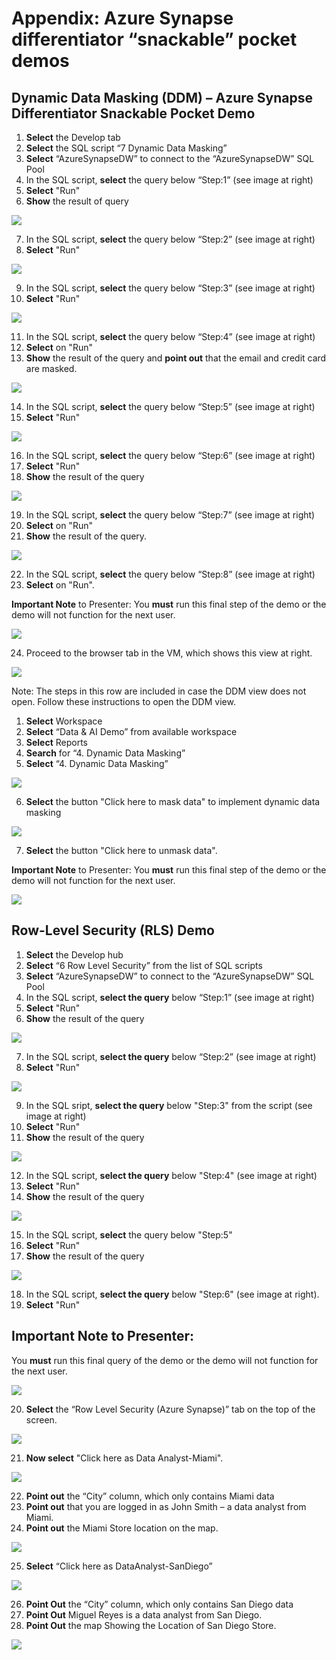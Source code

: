 # Appendix: Azure Synapse differentiator “snackable” pocket demos   

## Dynamic Data Masking (DDM) – Azure Synapse Differentiator Snackable Pocket Demo

1. **Select** the Develop tab
2. **Select** the SQL script “7 Dynamic Data Masking”
3. **Select** “AzureSynapseDW” to connect to the “AzureSynapseDW” SQL Pool
4. In the SQL script, **select** the query below “Step:1” (see image at right)
5. **Select** "Run"
6. **Show** the result of query

![](./media/07-01.png)

7. In the SQL script, **select** the query below “Step:2” (see image at right)
8. **Select** "Run"

![](./media/07-02.png)

9. In the SQL script, **select** the query below “Step:3” (see image at right)
10. **Select** "Run"

![](./media/07-03.png)

11. In the SQL script, **select** the query below “Step:4” (see image at right)
12. **Select** on "Run"
13. **Show** the result of the query and **point out** that the email and credit card are masked.

![](./media/07-04.png)

14. In the SQL script, **select** the query below “Step:5” (see image at right)
15. **Select** "Run"

![](./media/07-05.png)

16. In the SQL script, **select** the query below “Step:6” (see image at right)
17. **Select** "Run"
18. **Show** the result of the query

![](./media/07-06.png)

19. In the SQL script, **select** the query below “Step:7” (see image at right)
20. **Select** on "Run"
21. **Show** the result of the query.

![](./media/07-07.png)

22. In the SQL script, **select** the query below “Step:8” (see image at right)
23. **Select** on "Run".

**Important Note** to Presenter:
You __must__ run this final step of the demo or the demo will not function for the next user.

![](./media/07-08.png)

24. Proceed to the browser tab in the VM, which shows this view at right.

![](./media/07-09.png)

Note: The steps in this row are included in case the DDM view does not open.
Follow these instructions to open the DDM view.
1. **Select** Workspace
2. **Select** “Data & AI Demo” from available workspace
3. **Select** Reports 
4. **Search** for “4. Dynamic Data Masking” 
5. **Select** “4. Dynamic Data Masking” 

![](./media/07-10.png)

6. **Select** the button "Click here to mask data" to implement dynamic data masking

![](./media/07-11.png)

7. **Select** the button "Click here to unmask data".

**Important Note** to Presenter:
You __must__ run this final step of the demo or the demo will not function for the next user.

![](./media/07-12.png)

## Row-Level Security (RLS) Demo  

1. **Select** the Develop hub
2. **Select** “6 Row Level Security” from the list of SQL scripts
3. **Select** “AzureSynapseDW” to connect to the “AzureSynapseDW” SQL Pool
4. In the SQL script, **select the query** below “Step:1” (see image at right)
5. **Select** "Run"
6. **Show** the result of the query

![](./media/07-13.png)

7. In the SQL script, **select the query** below “Step:2” (see image at right) 
8. **Select** "Run"

![](./media/07-14.png)

9. In the SQL sript, **select the query** below "Step:3" from the script (see image at right)
10. **Select** "Run"
11. **Show** the result of the query

![](./media/07-15.png)

12.	In the SQL script, **select the query** below "Step:4" (see image at right)
13.	**Select** "Run"
14.	**Show** the result of the query

![](./media/07-16.png)

15.	In the SQL script, **select** the query below "Step:5" 
16.	**Select** "Run"
17.	**Show** the result of the query

![](./media/07-17.png)

18.	In the SQL script, **select the query** below "Step:6" (see image at right).
19.	**Select** "Run"

## Important Note to Presenter:
You __must__ run this final query of the demo or the demo will not function for the next user.

![](./media/07-18.png)

20.	**Select** the “Row Level Security (Azure Synapse)” tab on the top of the screen. 

![](./media/07-19.png)

21.	**Now select** "Click here as Data Analyst-Miami".

![](./media/07-20.png)

22.	**Point out** the “City” column, which only contains Miami data
23.	**Point out** that you are logged in as John Smith – a data analyst from Miami.
24.	**Point out** the Miami Store location on the map.

![](./media/07-21.png)

25.	**Select** “Click here as DataAnalyst-SanDiego” 

![](./media/07-22.png)

26.	**Point Out** the “City” column, which only contains San Diego data
27.	**Point Out** Miguel Reyes is a data analyst from San Diego.
28.	**Point Out** the map Showing the Location of San Diego Store.

![](./media/07-23.png)


